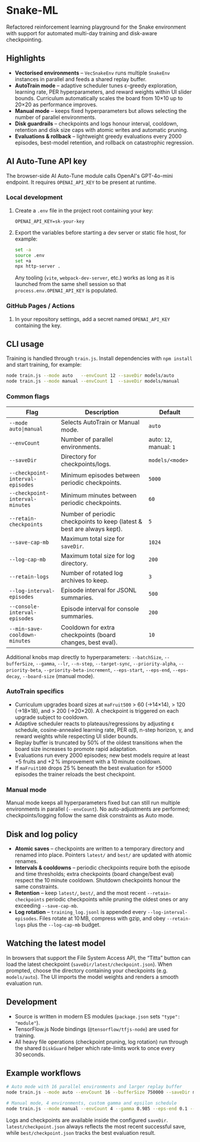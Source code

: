 # Snake-ML

Refactored reinforcement learning playground for the Snake environment with support for automated multi-day training and disk-aware checkpointing.

## Highlights

- **Vectorised environments** – `VecSnakeEnv` runs multiple `SnakeEnv` instances in parallel and feeds a shared replay buffer.
- **AutoTrain mode** – adaptive scheduler tunes ε-greedy exploration, learning rate, PER hyperparameters, and reward weights within UI slider bounds. Curriculum automatically scales the board from 10×10 up to 20×20 as performance improves.
- **Manual mode** – keeps fixed hyperparameters but allows selecting the number of parallel environments.
- **Disk guardrails** – checkpoints and logs honour interval, cooldown, retention and disk size caps with atomic writes and automatic pruning.
- **Evaluations & rollback** – lightweight greedy evaluations every 2000 episodes, best-model retention, and rollback on catastrophic regression.

## AI Auto-Tune API key

The browser-side AI Auto-Tune module calls OpenAI's GPT-4o-mini endpoint. It requires `OPENAI_API_KEY` to be present at runtime.

### Local development

1. Create a `.env` file in the project root containing your key:
   ```env
   OPENAI_API_KEY=sk-your-key
   ```
2. Export the variables before starting a dev server or static file host, for example:
   ```bash
   set -a
   source .env
   set +a
   npx http-server .
   ```
   Any tooling (`vite`, `webpack-dev-server`, etc.) works as long as it is launched from the same shell session so that `process.env.OPENAI_API_KEY` is populated.

### GitHub Pages / Actions

1. In your repository settings, add a secret named `OPENAI_API_KEY` containing the key.

## CLI usage

Training is handled through `train.js`. Install dependencies with `npm install` and start training, for example:

```bash
node train.js --mode auto   --envCount 12 --saveDir models/auto
node train.js --mode manual --envCount 1  --saveDir models/manual
```

### Common flags

| Flag | Description | Default |
| ---- | ----------- | ------- |
| `--mode auto\|manual` | Selects AutoTrain or Manual mode. | `auto` |
| `--envCount` | Number of parallel environments. | auto: `12`, manual: `1` |
| `--saveDir` | Directory for checkpoints/logs. | `models/<mode>` |
| `--checkpoint-interval-episodes` | Minimum episodes between periodic checkpoints. | `5000` |
| `--checkpoint-interval-minutes` | Minimum minutes between periodic checkpoints. | `60` |
| `--retain-checkpoints` | Number of periodic checkpoints to keep (latest & best are always kept). | `5` |
| `--save-cap-mb` | Maximum total size for `saveDir`. | `1024` |
| `--log-cap-mb` | Maximum total size for log directory. | `200` |
| `--retain-logs` | Number of rotated log archives to keep. | `3` |
| `--log-interval-episodes` | Episode interval for JSONL summaries. | `500` |
| `--console-interval-episodes` | Episode interval for console summaries. | `200` |
| `--min-save-cooldown-minutes` | Cooldown for extra checkpoints (board changes, best eval). | `10` |

Additional knobs map directly to hyperparameters: `--batchSize`, `--bufferSize`, `--gamma`, `--lr`, `--n-step`, `--target-sync`, `--priority-alpha`, `--priority-beta`, `--priority-beta-increment`, `--eps-start`, `--eps-end`, `--eps-decay`, `--board-size` (manual mode).

### AutoTrain specifics

- Curriculum upgrades board sizes at `maFruit500` > 60 (→14×14), > 120 (→18×18), and > 200 (→20×20). A checkpoint is triggered on each upgrade subject to cooldown.
- Adaptive scheduler reacts to plateaus/regressions by adjusting ε schedule, cosine-annealed learning rate, PER α/β, n-step horizon, γ, and reward weights while respecting UI slider bounds.
- Replay buffer is truncated by 50% of the oldest transitions when the board size increases to promote rapid adaptation.
- Evaluations run every 2000 episodes; new best models require at least +5 fruits and +2 % improvement with a 10 minute cooldown.
- If `maFruit100` drops 25 % beneath the best evaluation for ≥5000 episodes the trainer reloads the best checkpoint.

### Manual mode

Manual mode keeps all hyperparameters fixed but can still run multiple environments in parallel (`--envCount`). No auto-adjustments are performed; checkpoints/logging follow the same disk constraints as Auto mode.

## Disk and log policy

- **Atomic saves** – checkpoints are written to a temporary directory and renamed into place. Pointers `latest/` and `best/` are updated with atomic renames.
- **Intervals & cooldowns** – periodic checkpoints require both the episode and time thresholds; extra checkpoints (board change/best eval) respect the 10 minute cooldown. Shutdown checkpoints honour the same constraints.
- **Retention** – keep `latest/`, `best/`, and the most recent `--retain-checkpoints` periodic checkpoints while pruning the oldest ones or any exceeding `--save-cap-mb`.
- **Log rotation** – `training_log.jsonl` is appended every `--log-interval-episodes`. Files rotate at 10 MB, compress with gzip, and obey `--retain-logs` plus the `--log-cap-mb` budget.

## Watching the latest model

In browsers that support the File System Access API, the “Titta” button can load the latest checkpoint (`saveDir/latest/checkpoint.json`). When prompted, choose the directory containing your checkpoints (e.g. `models/auto`). The UI imports the model weights and renders a smooth evaluation run.

## Development

- Source is written in modern ES modules (`package.json` sets `"type": "module"`).
- TensorFlow.js Node bindings (`@tensorflow/tfjs-node`) are used for training.
- All heavy file operations (checkpoint pruning, log rotation) run through the shared `DiskGuard` helper which rate-limits work to once every 30 seconds.

## Example workflows

```bash
# Auto mode with 16 parallel environments and larger replay buffer
node train.js --mode auto --envCount 16 --bufferSize 750000 --saveDir models/auto-exp

# Manual mode, 4 environments, custom gamma and epsilon schedule
node train.js --mode manual --envCount 4 --gamma 0.985 --eps-end 0.1 --saveDir models/manual-finetune
```

Logs and checkpoints are available inside the configured `saveDir`. `latest/checkpoint.json` always reflects the most recent successful save, while `best/checkpoint.json` tracks the best evaluation result.
